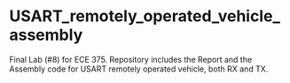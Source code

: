 # USART_remotely_operated_vehicle_assembly
Final Lab (#8) for ECE 375.  Repository includes the Report and the Assembly code for USART remotely operated vehicle, both RX and TX.
